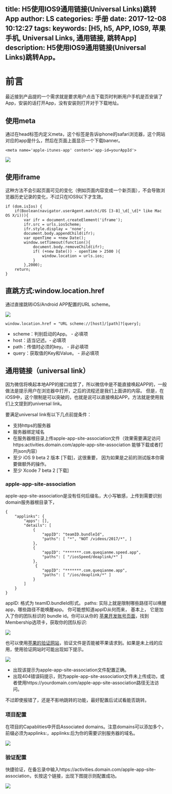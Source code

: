 title: H5使用IOS9通用链接(Universal Links)跳转App
author: LS
categories: 手册
date: 2017-12-08 10:12:27
tags:
keywords: [H5, h5, APP, IOS9, 苹果手机, Universal Links, 通用链接, 跳转App]
description: H5使用IOS9通用链接(Universal Links)跳转App。
---
前言
=========

最近接到产品提的一个需求就是要求用户点击下载页时判断用户手机是否安装了App，安装的话打开App，没有安装则打开对于下载地址。

## 使用meta

通过在head标签内定义meta，这个标签是告诉iphone的safari浏览器，这个网站对应的app是什么，然后在页面上面显示一个下载banner。

```
<meta name='apple-itunes-app' content='app-id=yourAppId'>
```
![](http://osph37mc5.bkt.clouddn.com/0601.png)

## 使用iframe

这种方法不会引起页面可见的变化（例如页面内容变成一个新页面），不会导致浏览器历史记录的变化，不过只在IOS9以下才生效。

```
if (dom.isIos) {
    if(Boolean(navigator.userAgent.match(/OS [3-8]_\d[_\d]* like Mac OS X/i))){
        var ifr = document.createElement('iframe');
        ifr.src = urls.iosScheme;
        ifr.style.display = 'none';
        document.body.appendChild(ifr);
        var openTime = +new Date();
        window.setTimeout(function(){
            document.body.removeChild(ifr);
            if( (+new Date()) - openTime > 2500 ){
                window.location = urls.ios;
            }
        },2000);
    return;
}
```

## 直跳方式:window.location.href

通过直接跳转iOS/Android APP配置的URL scheme。

![](http://osph37mc5.bkt.clouddn.com/0602.jpg)

```
window.location.href = "URL scheme://[host]/[path]?[query];
```

- scheme：判别启动的App。 - 必填项
- host：适当记述。- 必填项
- path：传值时必须的key。 - 非必填项
- query：获取值的Key和Value。 - 非必填项

## 通用链接（universal link）

因为微信将唤起本地APP的接口给禁了，所以微信中是不能直接唤起APP的，一般做法是提示用户在浏览器中打开，之后的流程还是我们上面讲的内容。
但是，在iOS9中，这个限制是可以突破的，也就是说可以直接唤起APP。方法就是使用我们上文提到的universal link。

要满足universal link有以下几点前提条件：

- 支持https的服务器
- 服务器绑定域名
- 在服务器根目录上传apple-app-site-association文件（效果需要满足访问https:activities.domain.com/apple-app-site-association 能够下载或者打开json内容）
- 至少 iOS 9 beta 2 版本 [下载]，这很重要， 因为如果是之前的测试版本你需要做额外的操作。
- 至少 Xcode 7 beta 2 [下载]

### apple-app-site-association

apple-app-site-association是没有任何后缀名，大小写敏感，上传到需要识别domain服务器根目录下，

```
{
    "applinks": {
        "apps": [],
        "details": [
            {
                "appID": "teamID.bundleId",
                "paths": [ "*", "NOT /videos/2017/*", ]
            },
            {
                "appID": "*******.com.queqianme.speed.app",
                "paths": [ "/iosSpeed/deaplink/*" ]
            },
             {
                "appID": "*******.com.queqianme.app",
                "paths": [ "/ios/deaplink/*" ]
            }
        ]
    }
}
```

appID: 格式为 teamID.bundleId形式。
paths: 实际上就是限制哪些路径可以唤醒app，哪些路径不能唤醒app。
你可能想知道appID从何而来， 基本上， 它是加入了你的团队标识的 bundle id。你可以从你的 [苹果开发账号页面](https://link.jianshu.com?t=https://developer.apple.com/cn/)，找到Membership选项卡，获取你的团队标识:

![](http://osph37mc5.bkt.clouddn.com/0603.png)

也可以使用[苹果的验证网站](https://search.developer.apple.com/appsearch-validation-tool/)，验证文件是否能被苹果请求到。如果是未上线的应用，使用验证网站时可能出现如下提示。

![](http://osph37mc5.bkt.clouddn.com/0604.png)

- 出现该提示为apple-app-site-association文件配置正确。
- 出现404错误码提示，则为apple-app-site-association文件未上传成功，或者使用https://yourdomain.com/apple-app-site-association路径无法访问。

不过即使报错了，还是不影响跳转的功能，最好配置后试试看能否跳转。

### 项目配置

在项目的Capablities中开启Associated domains。注意domains可以添加多个，前缀必须为applinks:，applinks:后为你的需要识别服务器的域名。

![](http://osph37mc5.bkt.clouddn.com/0605.png)

### 验证配置

快捷验证，在备忘录中输入https://activities.domain.com/apple-app-site-association，长按这个链接，出现下图提示则配置成功。

![](http://osph37mc5.bkt.clouddn.com/0606.png)